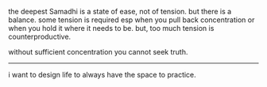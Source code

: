 the deepest Samadhi is a state of ease, not of tension. but there is a balance. some tension is required esp when you pull back concentration or when you hold it where it needs to be. but, too much tension is counterproductive.

without sufficient concentration you cannot seek truth.

---

i want to design life to always have the space to practice.

